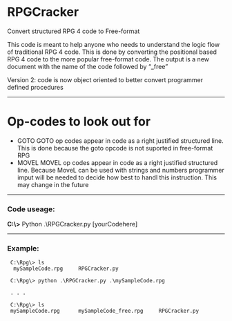 # RPGCracker
Convert structured RPG 4  code to Free-format 

This code is meant to help anyone who needs to understand the logic flow of traditional RPG 4 code. This is done by converting the positional based RPG 4 code to the more popular free-format code. The output is a new document with the name of the code followed by “_free”

Version 2: code is now object oriented to better convert programmer defined procedures

___
# Op-codes to look out for
* GOTO
GOTO op codes appear in code as a right justified structured line. This is done because the goto opcode is not suported in free-format RPG
* MOVEL
MOVEL op codes appear in code as a right justified structured line. Because MoveL can be used with strings and numbers programmer imput will be needed to decide how best to handl this instruction. This may change in the future

___
### Code useage:

**C:\\>**    Python    .\\RPGCracker.py    [yourCodehere]
___
### Example:
     C:\Rpg\> ls
      mySampleCode.rpg     RPGCracker.py

     C:\Rpg\> python .\RPGCracker.py .\mySampleCode.rpg

     . . .

     C:\Rpg\> ls
     mySampleCode.rpg      mySampleCode_free.rpg     RPGCracker.py
